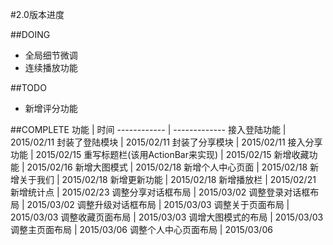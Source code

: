 #2.0版本进度

##DOING
+   全局细节微调
+   连续播放功能

##TODO
+   新增评分功能

##COMPLETE
功能 | 时间
------------ | -------------
接入登陆功能 | 2015/02/11
封装了登陆模块 | 2015/02/11
封装了分享模块 | 2015/02/11
接入分享功能 | 2015/02/15
重写标题栏(该用ActionBar来实现) | 2015/02/15
新增收藏功能 | 2015/02/16
新增大图模式 | 2015/02/18
新增个人中心页面 | 2015/02/18
新增关于我们 | 2015/02/18
新增更新功能 | 2015/02/18
新增播放栏 | 2015/02/21
新增统计点 | 2015/02/23
调整分享对话框布局 | 2015/03/02
调整登录对话框布局 | 2015/03/02
调整升级对话框布局 | 2015/03/03
调整关于页面布局 | 2015/03/03
调整收藏页面布局 | 2015/03/03
调增大图模式的布局 | 2015/03/03
调整主页面布局 | 2015/03/06
调整个人中心页面布局 | 2015/03/06